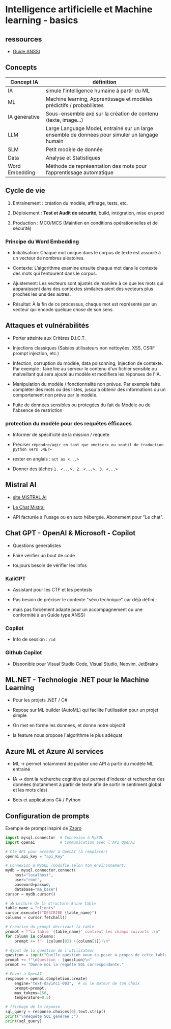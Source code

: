 # Intelligence artificielle et Machine learning - basics

## ressources

* [Guide ANSSI](https://cyber.gouv.fr/publications/recommandations-de-securite-pour-un-systeme-dia-generative)


## Concepts

| Concept IA | définition |
|-------|------------|
| IA | simule l'intelligence humaine à partir du ML |
| ML | Machine learning, Apprentissage et modèles prédictifs / probabilistes |
| IA générative | Sous-ensemble axé sur la création de contenu (texte, image...) |
| LLM | Large Language Model, entrainé sur un large ensemble de données pour simuler un langage humain |
| SLM | Petit modèle de donnée |
| Data | Analyse et Statistiques |
| Word Embedding | Méthode de représentation des mots pour l’apprentissage automatique |


## Cycle de vie

1. Entrainement : création du modèle, affinage, tests, etc.

2. Déploiement : **Test et Audit de sécurité**, build, intégration, mise en prod

3. Production : MCO/MCS (Maintien en conditions opérationnelles et de sécurité)


### Principe du Word Embedding

* Initialisation: Chaque mot unique dans le corpus de texte est associé à un vecteur de nombres aléatoires.

* Contexte: L’algorithme examine ensuite chaque mot dans le contexte des mots qui l’entourent dans le corpus.

* Ajustement: Les vecteurs sont ajustés de manière à ce que les mots qui apparaissent dans des contextes similaires aient des vecteurs plus proches les uns des autres.

* Résultat: À la fin de ce processus, chaque mot est représenté par un vecteur qui encode quelque chose de son sens.


## Attaques et vulnérabilités

* Porter atteinte aux Critères D.I.C.T.

* Injections classiques (Saisies utilisateurs non nettoyées, XSS, CSRF prompt injection, etc.)

* Infection,  corruption du modèle, data poisonning, Injection de contexte. Par exemple : faire lire au serveur le contenu d'un fichier sensible ou malveillant qui sera ajouté au modèle et modifiera les réponses de l'IA.

* Manipulation du modèle / fonctionnalité non prévue. Par exemple faire compléter des mots ou des listes, jusqu'a obtenir des informations ou un comportement non prévu par le modèle.

* Fuite de données sensibles ou protegées du fait du Modèle ou de l'absence de restriction


### protection du modèle pour des requêtes éfficaces


* Informer de spécificité de la mission / requete

* Préciser `répondre/agir en tant que <metier> ou <outil de traduction python vers .NET>`

* rester en anglais :  `act as <...>`

* Donner des tâches `1. <...>, 2. <...>, 3. <...>`


## Mistral AI

* [site MISTRAL AI](https://mistral.ai/)

* [Le Chat Mistral](https://chat.mistral.ai/chat)

* API facturée à l'usage ou en auto hébergée. Abonement pour "Le chat".


## Chat GPT - OpenAI & Microsoft - Copilot

* Questions generalistes

* Faire vérifier un bout de code

* toujours besoin de vérifier les infos

### KaliGPT

* Assistant pour les CTF et les pentests

* Pas besoin de préciser le contexte "sécu technique" car déjà défini ;

* mais pas forcément adapté pour un accompagnement ou une conformité à un Guide type ANSSI

### Copilot

* Info de session : `/id`

### Github Copilot

* Disponible pour Visual Studio Code, Visual Studio, Neovim, JetBrains



## ML.NET - Technologie .NET pour le Machine Learning

* Pour les projets .NET / C#

* Repose sur ML builder (AutoML) qui facilite l'utilisation pour un projet simple

* On met en forme les données, et donne notre objectif

* la feature nous propose l'algorithme le plus adéquat



## Azure ML et Azure AI services

* ML -> permet notamment de publier une API à partir du modèle ML entrainé

* IA -> dont la recherche cognitive qui permet d'indexer et rechercher des données (notamment à partir de texte afin de sortir le sentiment global et les mots clés)

* Bots et applications C# / Python


## Configuration de prompts

Exemple de prompt inspiré de [Zzoro](https://github.com/ZZ0R0/Auto-MySQL)

```python
import mysql.connector  # Connexion à MySQL
import openai           # Communication avec l'API OpenAI

# Clé API pour accéder à OpenAI (à remplacer)
openai.api_key = "api_Key"

# Connexion à MySQL (modifie selon ton environnement)
mydb = mysql.connector.connect(
    host="localhost",
    user="root",
    password=passwd,
    database="ma_base")
cursor = mydb.cursor()

# 📥 Lecture de la structure d'une table
table_name = "clients"
cursor.execute(f"DESCRIBE {table_name}")
columns = cursor.fetchall()

# Création du prompt décrivant la table
prompt = f"La table '{table_name}' contient les champs suivants :\n"
for column in columns:
    prompt += f"- {column[0]} ({column[1]})\n"

# Ajout de la question de l'utilisateur
question = input("Quelle question veux-tu poser à propos de cette table ?\n")
prompt += f"\nQuestion : {question}\n"
prompt += "Donne-moi la requête SQL correspondante."

# Envoi à OpenAI
response = openai.Completion.create(
    engine="text-davinci-003",  # ou le moteur de ton choix
    prompt=prompt,
    max_tokens=150,
    temperature=0.5)

# ffichage de la réponse
sql_query = response.choices[0].text.strip()
print("\nRequête SQL générée :")
print(sql_query)
```
